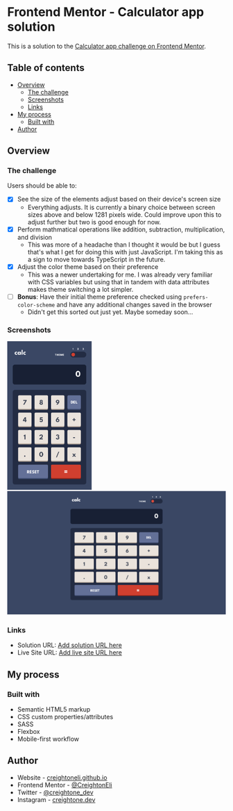 # Frontend Mentor - Calculator app solution

This is a solution to the [Calculator app challenge on Frontend Mentor](https://www.frontendmentor.io/challenges/calculator-app-9lteq5N29).

## Table of contents

- [Overview](#overview)
  - [The challenge](#the-challenge)
  - [Screenshots](#screenshots)
  - [Links](#links)
- [My process](#my-process)
  - [Built with](#built-with)
- [Author](#author)

## Overview

### The challenge

Users should be able to:

- [x] See the size of the elements adjust based on their device's screen size
  - Everything adjusts. It is currently a binary choice between screen sizes above and below 1281 pixels wide. Could improve upon this to adjust further but two is good enough for now.
- [x] Perform mathmatical operations like addition, subtraction, multiplication, and division
  - This was more of a headache than I thought it would be but I guess that's what I get for doing this with just JavaScript. I'm taking this as a sign to move towards TypeScript in the future.
- [x] Adjust the color theme based on their preference
  - This was a newer undertaking for me. I was already very familiar with CSS variables but using that in tandem with data attributes makes theme switching a lot simpler.
- [ ] **Bonus**: Have their initial theme preference checked using `prefers-color-scheme` and have any additional changes saved in the browser
  - Didn't get this sorted out just yet. Maybe someday soon...

### Screenshots

<img src="images/screenshots/screenshot370.png" alt="Mobile Screenshot" width="195"/>
<img src="images/screenshots/screenshot1080.png" alt="Desktop Screenshot" width="609"/>

### Links

- Solution URL: [Add solution URL here](https://creightoneli.github.io/)
- Live Site URL: [Add live site URL here](https://creightoneli.github.io/)

## My process

### Built with

- Semantic HTML5 markup
- CSS custom properties/attributes
- SASS
- Flexbox
- Mobile-first workflow

## Author

- Website - [creightoneli.github.io](https://creightoneli.github.io/)
- Frontend Mentor - [@CreightonEli](https://www.frontendmentor.io/profile/CreightonEli)
- Twitter - [@creightone_dev](https://x.com/creightone_dev)
- Instagram - [creightone.dev](https://www.instagram.com/creightone.dev/)